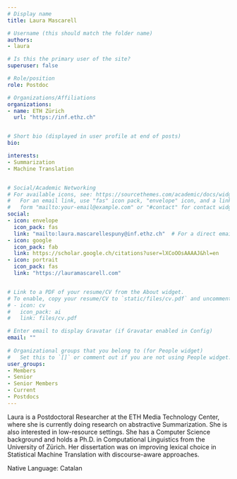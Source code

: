 ```yaml
---
# Display name
title: Laura Mascarell

# Username (this should match the folder name)
authors:
- laura

# Is this the primary user of the site?
superuser: false

# Role/position
role: Postdoc

# Organizations/Affiliations
organizations:
- name: ETH Zürich
  url: "https://inf.ethz.ch"


# Short bio (displayed in user profile at end of posts)
bio: 

interests:
- Summarization
- Machine Translation


# Social/Academic Networking
# For available icons, see: https://sourcethemes.com/academic/docs/widgets/#icons
#   For an email link, use "fas" icon pack, "envelope" icon, and a link in the
#   form "mailto:your-email@example.com" or "#contact" for contact widget.
social:
- icon: envelope
  icon_pack: fas
  link: "mailto:laura.mascarellespuny@inf.ethz.ch"  # For a direct email link, use "mailto:test@example.org".
- icon: google
  icon_pack: fab
  link: https://scholar.google.ch/citations?user=lXCoOOsAAAAJ&hl=en
- icon: portrait
  icon_pack: fas
  link: "https://lauramascarell.com"


# Link to a PDF of your resume/CV from the About widget.
# To enable, copy your resume/CV to `static/files/cv.pdf` and uncomment the lines below.  
# - icon: cv
#   icon_pack: ai
#   link: files/cv.pdf 

# Enter email to display Gravatar (if Gravatar enabled in Config)
email: ""
  
# Organizational groups that you belong to (for People widget)
#   Set this to `[]` or comment out if you are not using People widget.  
user_groups:
- Members
- Senior
- Senior Members
- Current
- Postdocs
---
```

Laura is a Postdoctoral Researcher at the ETH Media Technology Center, where she is currently doing research on abstractive Summarization. She is also interested in low-resource settings. She has a Computer Science background and holds a Ph.D. in Computational Linguistics from the University of Zürich. Her dissertation was on improving lexical choice in Statistical Machine Translation with discourse-aware approaches.

Native Language: Catalan

